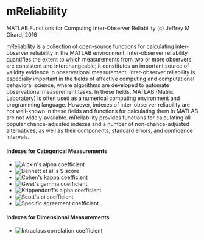 # mReliability
MATLAB Functions for Computing Inter-Observer Reliability
(c) Jeffrey M Girard, 2016

mReliability is a collection of open-source functions for calculating inter-observer reliability in the MATLAB environment. Inter-observer reliability quantifies the extent to which measurements from two or more observers are consistent and interchangeable; it constitutes an important source of validity evidence in observational measurement. Inter-observer reliability is especially important in the fields of affective computing and computational behavioral science, where algorithms are developed to automate observational measurement tasks. In these fields, MATLAB (Matrix Laboratory) is often used as a numerical computing environment and programming language. However, indexes of inter-observer reliability are not well-known in these fields and functions for calculating them in MATLAB are not widely-available. mReliability provides functions for calculating all popular chance-adjusted indexes and a number of non-chance-adjusted alternatives, as well as their components, standard errors, and confidence intervals.

#### Indexes for Categorical Measurements
* ![Aickin's alpha coefficient](https://github.com/jmgirard/mReliability/wiki/Aickin's-alpha-coefficient)
* ![Bennett et al.'s S score](https://github.com/jmgirard/mReliability/wiki/Bennett-et-al.'s-S-score)
* ![Cohen's kappa coefficient](https://github.com/jmgirard/mReliability/wiki/Cohen's-kappa-coefficient)
* ![Gwet's gamma coefficient](https://github.com/jmgirard/mReliability/wiki/Gwet's-gamma-coefficient)
* ![Krippendorff's alpha coefficient](https://github.com/jmgirard/mReliability/wiki/Krippendorff's-alpha-coefficient)
* ![Scott's pi coefficient](https://github.com/jmgirard/mReliability/wiki/Scott's-pi-coefficient)
* ![Specific agreement coefficient](https://github.com/jmgirard/mReliability/wiki/Specific-agreement-coefficient)

#### Indexes for Dimensional Measurements
* ![Intraclass correlation coefficient](https://github.com/jmgirard/mReliability/wiki/Intraclass-correlation-coefficient)
